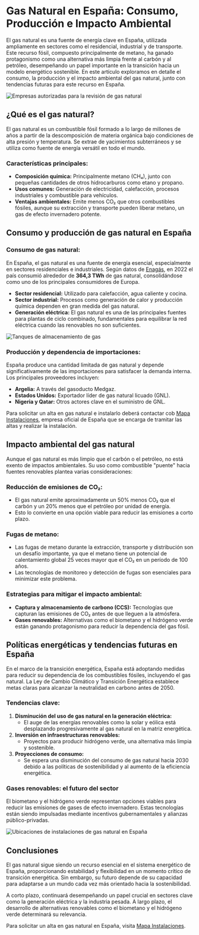 # Gas Natural en España: Consumo, Producción e Impacto Ambiental

El gas natural es una fuente de energía clave en España, utilizada ampliamente en sectores como el residencial, industrial y de transporte. Este recurso fósil, compuesto principalmente de metano, ha ganado protagonismo como una alternativa más limpia frente al carbón y al petróleo, desempeñando un papel importante en la transición hacia un modelo energético sostenible. En este artículo exploramos en detalle el consumo, la producción y el impacto ambiental del gas natural, junto con tendencias futuras para este recurso en España.

![Empresas autorizadas para la revisión de gas natural](https://www.mapainstalaciones.es/wp-content/uploads/2024/10/empresas-autorizadas-revision-gas-natural.jpg)

## ¿Qué es el gas natural?

El gas natural es un combustible fósil formado a lo largo de millones de años a partir de la descomposición de materia orgánica bajo condiciones de alta presión y temperatura. Se extrae de yacimientos subterráneos y se utiliza como fuente de energía versátil en todo el mundo.

### **Características principales:**
- **Composición química:** Principalmente metano (CH₄), junto con pequeñas cantidades de otros hidrocarburos como etano y propano.
- **Usos comunes:** Generación de electricidad, calefacción, procesos industriales y combustible para vehículos.
- **Ventajas ambientales:** Emite menos CO₂ que otros combustibles fósiles, aunque su extracción y transporte pueden liberar metano, un gas de efecto invernadero potente.

## Consumo y producción de gas natural en España

### **Consumo de gas natural:**
En España, el gas natural es una fuente de energía esencial, especialmente en sectores residenciales e industriales. Según datos de [Enagás](https://www.enagas.es/es/gestion-tecnica-sistema/energy-data/demanda/historico/), en 2022 el país consumió alrededor de **364,3 TWh** de gas natural, consolidándose como uno de los principales consumidores de Europa.

- **Sector residencial:** Utilizado para calefacción, agua caliente y cocina.
- **Sector industrial:** Procesos como generación de calor y producción química dependen en gran medida del gas natural.
- **Generación eléctrica:** El gas natural es una de las principales fuentes para plantas de ciclo combinado, fundamentales para equilibrar la red eléctrica cuando las renovables no son suficientes.

![Tanques de almacenamiento de gas](https://www.mapainstalaciones.es/wp-content/uploads/2024/10/gas-storage-tanks-2023-11-27-05-04-26-utc-1.jpg)

### **Producción y dependencia de importaciones:**
España produce una cantidad limitada de gas natural y depende significativamente de las importaciones para satisfacer la demanda interna. Los principales proveedores incluyen:
- **Argelia:** A través del gasoducto Medgaz.
- **Estados Unidos:** Exportador líder de gas natural licuado (GNL).
- **Nigeria y Qatar:** Otros actores clave en el suministro de GNL.

Para solicitar un alta en gas natural e instalarlo deberá contactar cob [Mapa Instalaciones](https://mapainstalaciones.es/), empresa oficial de España que se encarga de tramitar las altas y realizar la instalación.

## Impacto ambiental del gas natural

Aunque el gas natural es más limpio que el carbón o el petróleo, no está exento de impactos ambientales. Su uso como combustible "puente" hacia fuentes renovables plantea varias consideraciones:

### **Reducción de emisiones de CO₂:**
- El gas natural emite aproximadamente un 50% menos CO₂ que el carbón y un 20% menos que el petróleo por unidad de energía.
- Esto lo convierte en una opción viable para reducir las emisiones a corto plazo.

### **Fugas de metano:**
- Las fugas de metano durante la extracción, transporte y distribución son un desafío importante, ya que el metano tiene un potencial de calentamiento global 25 veces mayor que el CO₂ en un período de 100 años.
- Las tecnologías de monitoreo y detección de fugas son esenciales para minimizar este problema.

### **Estrategias para mitigar el impacto ambiental:**
- **Captura y almacenamiento de carbono (CCS):** Tecnologías que capturan las emisiones de CO₂ antes de que lleguen a la atmósfera.
- **Gases renovables:** Alternativas como el biometano y el hidrógeno verde están ganando protagonismo para reducir la dependencia del gas fósil.

## Políticas energéticas y tendencias futuras en España

En el marco de la transición energética, España está adoptando medidas para reducir su dependencia de los combustibles fósiles, incluyendo el gas natural. La Ley de Cambio Climático y Transición Energética establece metas claras para alcanzar la neutralidad en carbono antes de 2050.

### **Tendencias clave:**
1. **Disminución del uso de gas natural en la generación eléctrica:**
   - El auge de las energías renovables como la solar y eólica está desplazando progresivamente al gas natural en la matriz energética.
2. **Inversión en infraestructuras renovables:**
   - Proyectos para producir hidrógeno verde, una alternativa más limpia y sostenible.
3. **Proyecciones de consumo:**
   - Se espera una disminución del consumo de gas natural hacia 2030 debido a las políticas de sostenibilidad y al aumento de la eficiencia energética.

### **Gases renovables: el futuro del sector**
El biometano y el hidrógeno verde representan opciones viables para reducir las emisiones de gases de efecto invernadero. Estas tecnologías están siendo impulsadas mediante incentivos gubernamentales y alianzas público-privadas.

![Ubicaciones de instalaciones de gas natural en España](https://www.mapainstalaciones.es/wp-content/uploads/2024/10/ubicaciones-mapa.png)

## Conclusiones

El gas natural sigue siendo un recurso esencial en el sistema energético de España, proporcionando estabilidad y flexibilidad en un momento crítico de transición energética. Sin embargo, su futuro depende de su capacidad para adaptarse a un mundo cada vez más orientado hacia la sostenibilidad.

A corto plazo, continuará desempeñando un papel crucial en sectores clave como la generación eléctrica y la industria pesada. A largo plazo, el desarrollo de alternativas renovables como el biometano y el hidrógeno verde determinará su relevancia.

Para solicitar un alta en gas natural en España, visita [Mapa Instalaciones](https://mapainstalaciones.es/).
